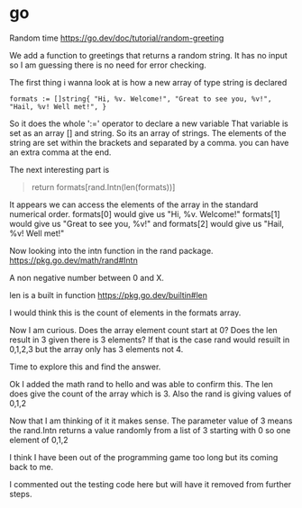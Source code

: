 # go
Random time
https://go.dev/doc/tutorial/random-greeting

We add a function to greetings that returns a random string. It has no input so I am guessing there is no need for error checking.

The first thing i wanna look at is how a new array of type string is declared

`
formats := []string{
        "Hi, %v. Welcome!",
        "Great to see you, %v!",
        "Hail, %v! Well met!",
    }
`

So it does the whole ':=' operator to declare a new variable
That variable is set as an array [] and string. So its an array of strings.  The elements of the string are set within the brackets and separated by a comma. you can have an extra comma at the end.

The next interesting part is

>return formats[rand.Intn(len(formats))]

It appears we can access the elements of the array in the standard numerical order.
formats[0] would give us "Hi, %v. Welcome!"
formats[1] would give us "Great to see you, %v!"
and formats[2] would give us "Hail, %v! Well met!"

Now looking into the intn function in the rand package.
https://pkg.go.dev/math/rand#Intn

A non negative number between 0 and X.  

len is a built in function
https://pkg.go.dev/builtin#len

I would think this is the count of elements in the formats array.

Now I am curious. Does the array element count start at 0? Does the len result in 3 given there is 3 elements? If that is the case rand would resuilt in 0,1,2,3 but the array only has 3 elements not 4.

Time to explore this and find the answer.

Ok I added the math rand to hello and was able to confirm this.
The len does give the count of the array which is 3.
Also the rand is giving values of 0,1,2

Now that I am thinking of it it makes sense. The parameter value of 3 means the rand.Intn returns a value randomly from a list of 3 starting with 0 so one element of 0,1,2

I think I have been out of the programming game too long but its coming back to me.

I commented out the testing code here but will have it removed from further steps.